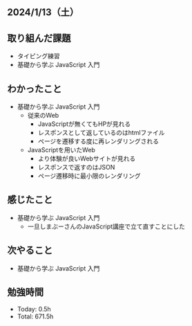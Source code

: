 ## 2024/1/13（土）

## 取り組んだ課題

- タイピング練習
- 基礎から学ぶ JavaScript 入門

## わかったこと
- 基礎から学ぶ JavaScript 入門
  - 従来のWeb
    - JavaScriptが無くてもHPが見れる
    - レスポンスとして返しているのはhtmlファイル
    - ページを遷移する度に再レンダリングされる
  - JavaScriptを用いたWeb
    - より体験が良いWebサイトが見れる
    - レスポンスで返すのはJSON
    - ページ遷移時に最小限のレンダリング
    
## 感じたこと 
- 基礎から学ぶ JavaScript 入門
  - 一旦しまぶーさんのJavaScript講座で立て直すことにした

## 次やること
- 基礎から学ぶ JavaScript 入門

## 勉強時間

- Today: 0.5h
- Total: 671.5h
